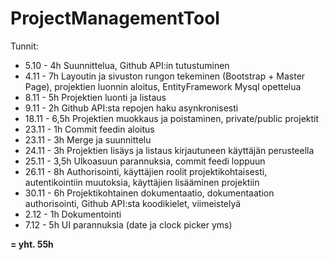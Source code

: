 # ProjectManagementTool

Tunnit:

* 5.10 - 4h Suunnittelua, Github API:in tutustuminen
* 4.11 - 7h Layoutin ja sivuston rungon tekeminen (Bootstrap + Master Page), projektien luonnin aloitus, EntityFramework Mysql opettelua
* 8.11 - 5h Projektien luonti ja listaus
* 9.11 - 2h Github API:sta repojen haku asynkronisesti
* 18.11 - 6,5h Projektien muokkaus ja poistaminen, private/public projektit
* 23.11 - 1h Commit feedin aloitus
* 23.11 - 3h Merge ja suunnittelu
* 24.11 - 3h Projektien lisäys ja listaus kirjautuneen käyttäjän perusteella
* 25.11 - 3,5h Ulkoasuun parannuksia, commit feedi loppuun
* 26.11 - 8h Authorisointi, käyttäjien roolit projektikohtaisesti, autentikointiin muutoksia, käyttäjien lisääminen projektiin
* 30.11 - 6h Projektikohtainen dokumentaatio, dokumentaation authorisointi, Github API:sta koodikielet, viimeistelyä
* 2.12 - 1h Dokumentointi
* 7.12 - 5h UI parannuksia (date ja clock picker yms)

**= yht. 55h**
